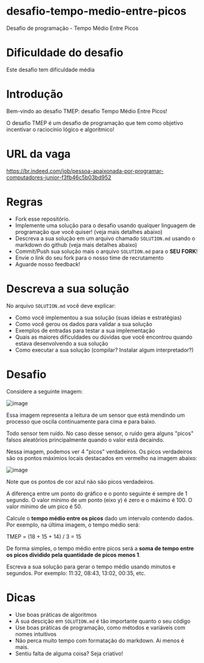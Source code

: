 # desafio-tempo-medio-entre-picos
Desafio de programação - Tempo Médio Entre Picos

# Dificuldade do desafio
Este desafio tem dificuldade média

# Introdução
Bem-vindo ao desafio TMEP: desafio Tempo Médio Entre Picos!

O desafio TMEP é um desafio de programação que tem como objetivo incentivar o raciocínio lógico e algoritmico!

# URL da vaga
https://br.indeed.com/job/pessoa-apaixonada-por-programar-computadores-junior-f3fb46c5b03bd952

# Regras

- Fork esse repositório.
- Implemente uma solução para o desafio usando qualquer linguagem de programação que você quiser! (veja mais detalhes abaixo)
- Descreva a sua solução em um arquivo chamado ```SOLUTION.md``` usando o markdown do github (veja mais detalhes abaixo)
- Commit/Push sua solução mais o arquivo ```SOLUTION.md``` para o **SEU FORK**!
- Envie o link do seu fork para o nosso time de recrutamento
- Aguarde nosso feedback!

# Descreva a sua solução
No arquivo ```SOLUTION.md``` você deve explicar:

- Como você implementou a sua solução (suas ideias e estratégias)
- Como você gerou os dados para validar a sua solução
- Exemplos de entradas para testar a sua implementação
- Quais as maiores dificuldades ou dúvidas que você encontrou quando estava desenvolvendo a sua solução
- Como executar a sua solução (compilar? Instalar algum interpretador?)

# Desafio
Considere a seguinte imagem:

![image](https://github.com/norelod/desafio-tempo-medio/assets/37966960/971a85af-ba38-4524-bda7-2a0744f4f7cf)

Essa imagem representa a leitura de um sensor que está mendindo um processo que oscila continuamente para cima e para baixo.

Todo sensor tem ruído. No caso desse sensor, o ruído gera alguns "picos" falsos aleatórios principalmente quando o valor está decaindo.

Nessa imagem, podemos ver 4 "picos" verdadeiros. Os picos verdadeiros são os pontos máximios locais destacados em vermelho na imagem abaixo:

![image](https://github.com/norelod/desafio-tempo-medio/assets/37966960/152617d7-b002-4ed8-a005-20109be4934c)

Note que os pontos de cor azul não são picos verdadeiros.

A diferença entre um ponto do gráfico e o ponto seguinte é sempre de 1 segundo. O valor mínimo de um ponto (eixo y) é zero e o máximo é 100. O valor mínimo de um pico é 50.

Calcule o **tempo médio entre os picos** dado um intervalo contendo dados. Por exemplo, na última imagem, o tempo médio será:

TMEP = (18 + 15 + 14) / 3 = 15

De forma simples, o tempo médio entre picos será a **soma de tempo entre os picos dividido pela quantidade de picos menos 1**.

Escreva a sua solução para gerar o tempo médio usando minutos e segundos. Por exemplo: 11:32, 08:43, 13:02, 00:35, etc.

# Dicas

- Use boas práticas de algoritmos
- A sua descição em ```SOLUTION.md``` é tão importante quanto o seu código
- Use boas práticas de programação, como métodos e variáveis com nomes intuitivos
- Não perca muito tempo com formatação do markdown. Ai menos é mais.
- Sentiu falta de alguma coisa? Seja criativo!